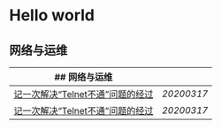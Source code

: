 # Hello world

## 网络与运维
|## 网络与运维||
|---|---:|
 |[记一次解决“Telnet不通”问题的经过](/网络与运维/20200317_记一次解决“Telnet不通”问题的经过) |_20200317_ |
 |[记一次解决“Telnet不通”问题的经过](/网络与运维/20200317_记一次解决“Telnet不通”问题的经过) |_20200317_ |